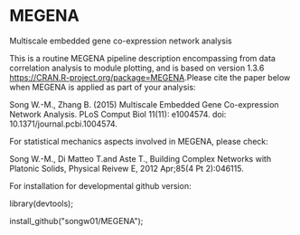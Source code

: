 # MEGENA
Multiscale embedded gene co-expression network analysis 

This is a routine MEGENA pipeline description encompassing from data correlation analysis to module plotting, and is based on version 1.3.6 <https://CRAN.R-project.org/package=MEGENA>.Please cite the paper below when MEGENA is applied as part of your analysis: 

Song W.-M., Zhang B. (2015) Multiscale Embedded Gene Co-expression Network Analysis. PLoS Comput Biol 11(11): e1004574. doi: 10.1371/journal.pcbi.1004574.

For statistical mechanics aspects involved in MEGENA, please check: 

Song W.-M., Di Matteo T.and Aste T., Building Complex Networks with Platonic Solids, Physical Reivew E, 2012 Apr;85(4 Pt 2):046115.

For installation for developmental github version: 

library(devtools);

install_github("songw01/MEGENA");


